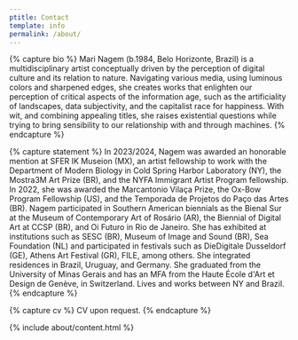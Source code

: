 ```yaml
---
ptitle: Contact
template: info
permalink: /about/
---
```

{% capture bio %}
Mari Nagem (b.1984, Belo Horizonte, Brazil) is a multidisciplinary artist conceptually driven by the perception of digital culture and its relation to nature. Navigating various media, using luminous colors and sharpened edges, she creates works that enlighten our perception of critical aspects of the information age, such as the artificiality of landscapes, data subjectivity, and the capitalist race for happiness. With wit, and combining appealing titles, she raises existential questions while trying to bring sensibility to our relationship with and through machines.
{% endcapture %}

{% capture statement %}
In 2023/2024, Nagem was awarded an honorable mention at SFER IK Museion (MX), an artist fellowship to work with the Department of Modern Biology in Cold Spring Harbor Laboratory (NY), the Mostra3M Art Prize (BR), and the NYFA Immigrant Artist Program fellowship. In 2022, she was awarded the Marcantonio Vilaça Prize, the Ox-Bow Program Fellowship (US), and the Temporada de Projetos do Paço das Artes (BR). Nagem participated in Southern American biennials as the Bienal Sur at the Museum of Contemporary Art of Rosário (AR), the Biennial of Digital Art at CCSP (BR), and Oi Futuro in Rio de Janeiro. She has exhibited at institutions such as SESC (BR), Museum of Image and Sound (BR), Sea Foundation (NL) and participated in festivals such as DieDigitale Dusseldorf (GE), Athens Art Festival (GR), FILE, among others. She integrated residences in Brazil, Uruguay, and Germany. She graduated from the University of Minas Gerais and has an MFA from the Haute École d'Art et Design de Genève, in Switzerland. Lives and works between NY and Brazil.
{% endcapture %}

{% capture cv %}
CV upon request.
{% endcapture %}

{% include about/content.html %}
